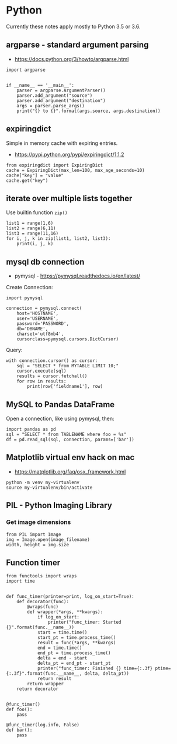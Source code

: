 # Python

Currently these notes apply mostly to Python 3.5 or 3.6.

## argparse - standard argument parsing

* https://docs.python.org/3/howto/argparse.html

```
import argparse


if __name__ == '__main__':
    parser = argparse.ArgumentParser()
    parser.add_argument("source")
    parser.add_argument("destination")
    args = parser.parse_args()
    print("{} to {}".format(args.source, args.destination))
```

## expiringdict

Simple in memory cache with expiring entries.

* https://pypi.python.org/pypi/expiringdict/1.1.2

```
from expiringdict import ExpiringDict
cache = ExpiringDict(max_len=100, max_age_seconds=10)
cache["key"] = "value"
cache.get("key")
```

## iterate over multiple lists together

Use builtin function `zip()`

```
list1 = range(1,6)
list2 = range(6,11)
list3 = range(11,16)
for i, j, k in zip(list1, list2, list3):
    print(i, j, k)
```

## mysql db connection

* pymysql - https://pymysql.readthedocs.io/en/latest/

Create Connection:
```
import pymysql

connection = pymysql.connect(
    host='HOSTNAME',
    user='USERNAME',
    password='PASSWORD',
    db='DBNAME',
    charset='utf8mb4',
    cursorclass=pymysql.cursors.DictCursor)
```

Query:
```
with connection.cursor() as cursor:
    sql = "SELECT * from MYTABLE LIMIT 10;"
    cursor.execute(sql)
    results = cursor.fetchall()
    for row in results:
        print(row['fieldname1'], row)
```

## MySQL to Pandas DataFrame

Open a connection, like using pymysql, then:

```
import pandas as pd
sql = "SELECT * from TABLENAME where foo = %s"
df = pd.read_sql(sql, connection, params=['bar'])
```

## Matplotlib virtual env hack on mac

* https://matplotlib.org/faq/osx_framework.html

```
python -m venv my-virtualenv
source my-virtualenv/bin/activate
```

## PIL - Python Imaging Library

### Get image dimensions

```
from PIL import Image
img = Image.open(image_filename)
width, height = img.size
```

## Function timer

```
from functools import wraps
import time


def func_timer(printer=print, log_on_start=True):
    def decorator(func):
        @wraps(func)
        def wrapper(*args, **kwargs):
            if log_on_start:
                printer("func_timer: Started {}".format(func.__name__))
            start = time.time()
            start_pt = time.process_time()
            result = func(*args, **kwargs)
            end = time.time()
            end_pt = time.process_time()
            delta = end - start
            delta_pt = end_pt - start_pt
            printer("func_timer: Finished {} time={:.3f} ptime={:.3f}".format(func.__name__, delta, delta_pt))
            return result
        return wrapper
    return decorator
    
   
@func_timer()
def foo():
    pass
    
@func_timer(log.info, False)
def bar():
    pass
```

